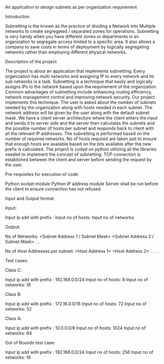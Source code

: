An application to design subnets as per  organization requirement

Introduction 

Subnetting is the known as the practice of dividing a Network into Multiple networks to create segregated / separated zones for operations. Subnetting is very handy when you have different zones or departments in an organization to segregate access limited to a specific area. It also allows a company to save costs in terms of deployment by logically segregating networks rather than employing different physical networks.

Description of the project

The project is about an application that implements subnetting. Every organization has multi networks and assigning IP to every network and its sub networks is a task. Subnetting is a technique that easily and logically assigns IPs to the network based upon the requirement of the organization. Common advantages of subnetting include enhancing routing efficiency, network management control and improving network security.
Our project implements this technique. The user is asked about the number of subnets needed by the organization along with hosts needed in each subnet. The network address will be given by the user along with the default subnet mask. We have a client server architecture where the client enters the input and sends it to server side and the server then calculates the subnets and the possible number of hosts per subnet and responds back to client with all the relevant IP addresses. The subnetting is performed based on the number of required networks. No of hosts required are taken just to ensure that enough hosts are available based on the bits available after the new prefix is calculated. The project is coded on python utilizing all the libraries needed to implement the concept of subnetting. TCP connection is established between the client and server before sending the request by the user. 

Pre-requisites for execution of code:

Python socket module 
Python IP address module
Server shall be run before the client to ensure connection has not refused


Input and Output format:

Input:

Input ip add with prefix : <IP>
Input no of hosts: <No of Hosts Required>
Input no of networks: <No of Networks Required>

Output:

No of Networks: <No of Subnets created>
<Subnet Address 1 / Subnet Mask>
<Subnet Address 2 / Subnet Mask>
.
.

No of Host Addresses per subnet: <No of hosts per subnet>
<Host Address 1>
<Host Address 2>
.
.
.
.


Test cases:

Class C:

Input ip add with prefix : 192.168.0.0/24
Input no of hosts: 8
Input no of networks: 16

Class B:

Input ip add with prefix : 172.16.0.0/16
Input no of hosts: 72
Input no of networks: 32


Class A:

Input ip add with prefix : 10.0.0.0/8
Input no of hosts: 1024
Input no of networks: 64


Out of Bounds test case:

Input ip add with prefix : 192.168.0.0/24
Input no of hosts: 256
Input no of networks: 16
